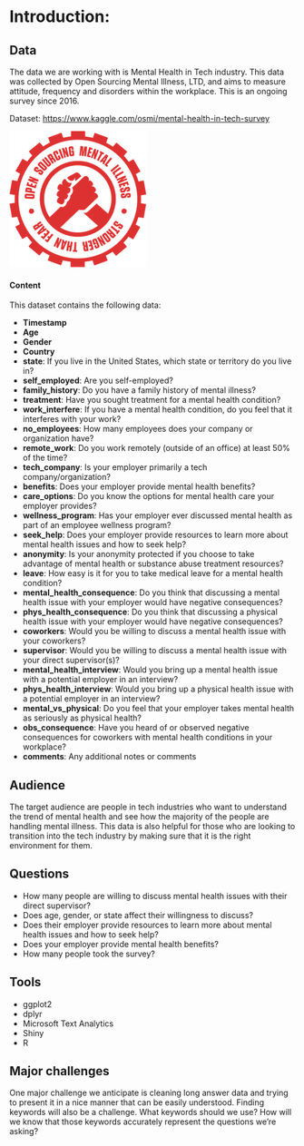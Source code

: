 # Introduction:

## Data

The data we are working with is Mental Health in Tech industry. This data was collected by Open Sourcing Mental Illness, LTD, and aims to measure attitude, frequency and disorders within the workplace. This is an ongoing survey since 2016.

Dataset: https://www.kaggle.com/osmi/mental-health-in-tech-survey

![OSMI logo](imgs/osmi-logo-big.png "Logo Title Text 1")

#### Content

This dataset contains the following data:

* **Timestamp**
* **Age**
* **Gender**
* **Country**
* **state**: If you live in the United States, which state or territory do you live in?
* **self_employed**: Are you self-employed?
* **family_history**: Do you have a family history of mental illness?
* **treatment**: Have you sought treatment for a mental health condition?
* **work_interfere**: If you have a mental health condition, do you feel that it interferes with your work?
* **no_employees**: How many employees does your company or organization have?
* **remote_work**: Do you work remotely (outside of an office) at least 50% of the time?
* **tech_company**: Is your employer primarily a tech company/organization?
* **benefits**: Does your employer provide mental health benefits?
* **care_options**: Do you know the options for mental health care your employer provides?
* **wellness_program**: Has your employer ever discussed mental health as part of an employee wellness program?
* **seek_help**: Does your employer provide resources to learn more about mental health issues and how to seek help?
* **anonymity**: Is your anonymity protected if you choose to take advantage of mental health or substance abuse treatment resources?
* **leave**: How easy is it for you to take medical leave for a mental health condition?
* **mental_health_consequence**: Do you think that discussing a mental health issue with your employer would have negative consequences?
* **phys_health_consequence**: Do you think that discussing a physical health issue with your employer would have negative consequences?
* **coworkers**: Would you be willing to discuss a mental health issue with your coworkers?
* **supervisor**: Would you be willing to discuss a mental health issue with your direct supervisor(s)?
* **mental_health_interview**: Would you bring up a mental health issue with a potential employer in an interview?
* **phys_health_interview**: Would you bring up a physical health issue with a potential employer in an interview?
* **mental_vs_physical**: Do you feel that your employer takes mental health as seriously as physical health?
* **obs_consequence**: Have you heard of or observed negative consequences for coworkers with mental health conditions in your workplace?
* **comments**: Any additional notes or comments
## Audience

The target audience are people in tech industries who want to understand the trend of mental health and see how the majority of the people are handling mental illness. This data is also helpful for those who are looking to transition into the tech industry by making sure that it is the right environment for them.

## Questions

* How many people are willing to discuss mental health issues with their direct supervisor?
* Does age, gender, or state affect their willingness to discuss?
* Does their employer provide resources to learn more about mental health issues and how to seek help?
* Does your employer provide mental health benefits?
* How many people took the survey?

## Tools

* ggplot2
* dplyr
* Microsoft Text Analytics
* Shiny
* R

## Major challenges

One major challenge we anticipate is cleaning long answer data and trying to present it in a nice manner that can be easily understood.
Finding keywords will also be a challenge. What keywords should we use? How will we know that those keywords accurately represent the questions we’re asking?
